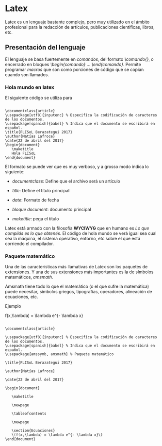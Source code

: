 # Latex

Latex es un lenguaje bastante complejo, pero muy utilizado en el ámbito profesional para la redacción de artículos, publicaciones científicas, libros, etc. 

## Presentación del lenguaje

El lenguaje se basa fuertemente en *comandos*, del formato *\comando{}*, o encerrado en bloques *\begin{comando}* ... *\end{comando}*.
Permite programar *macros* que son como porciones de código que se copian cuando son llamados.

### Hola mundo en latex

El siguiente código se utiliza para 

~~~ {.latex}

\documentclass{article}
\usepackage[utf8]{inputenc} % Especifica la codificación de caracteres de los documentos.
\usepackage[spanish]{babel} % Indica que el documento se escribirá en español.
\title{FLISoL Berazategui 2017}
\author{Matías Lafroce}
\date{22 de abril del 2017}
\begin{document}
   \maketitle
   Hola FLISoL
\end{document}

~~~

El formato se puede ver que es muy verboso, y a grosso modo indica lo siguiente:

* *documentclass*: Define que el archivo será un artículo

* *title*: Define el título principal

* *date*: Formato de fecha

* *bloque document*: documento principal

* *maketitle*: pega el título

Latex está armado con la filosofía **WYCIWYG** que en humano es *Lo que compilás es lo que obtenés*. El código de hola mundo se verá igual sea cual sea la máquina, el sistema operativo, entorno, etc sobre el que está corriendo el compilador.

### Paquete matemático

Una de las características más llamativas de Latex son los paquetes de extensiones. Y una de sus extensiones más importantes es la de símbolos matemáticos, *amsmath*.

Amsmath tiene todo lo que el matemático (o el que sufre la matemática) puede necesitar, símbolos griegos, tipografías, operadores, alineación de ecuaciones, etc.

Ejemplo

f(x,\lambda) = \lambda e^{- \lambda x}

~~~ {.latex}

\documentclass{article}

\usepackage[utf8]{inputenc} % Especifica la codificación de caracteres de los documentos.
\usepackage[spanish]{babel} % Indica que el documento se escribirá en español.
\usepackage{amssymb, amsmath} % Paquete matemático

\title{FLISoL Berazategui 2017}

\author{Matías Lafroce}

\date{22 de abril del 2017}

\begin{document}

   \maketitle

   \newpage

   \tableofcontents

   \newpage
   
   \section{Ecuaciones}
   \(f(x,\lambda) = \lambda e^{- \lambda x}\)
\end{document}

~~~
